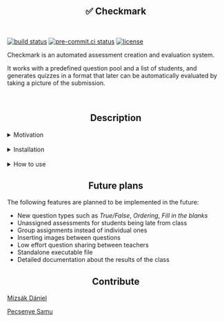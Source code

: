 ## <div align="center"> ✅ Checkmark</div>
<br>

[![build status](https://github.com/daniel-mizsak/checkmark/actions/workflows/main.yaml/badge.svg)](https://github.com/daniel-mizsak/checkmark/actions/workflows/main.yaml)
[![pre-commit.ci status](https://results.pre-commit.ci/badge/github/daniel-mizsak/checkmark/main.svg)](https://results.pre-commit.ci/latest/github/daniel-mizsak/checkmark/main)
[![license](https://img.shields.io/github/license/daniel-mizsak/check-mark)](https://img.shields.io/github/license/daniel-mizsak/check-mark)


Checkmark is an automated assessment creation and evaluation system.

It works with a predefined question pool and a list of students, and generates quizzes in a format that later can be automatically evaluated by taking a picture of the submission.

<br>

## <div align="center"> Description </div>
<details>
<summary>Motivation</summary>
Tools that enable us to automatically evaluate quizzes have been around for years.
One example for this is the <a href="https://mateprod.blob.core.windows.net/media/Default/images/Kodlap_Minta.pdf">International Kangaroo Mathematics Contest</a>, which is a multiple-choice test, and the evaluation is done by a computer.

However, these tools require a very specific layout for the submission of the solution.

Unfortunately **Checkmark** is not able solve the general problem and evaluate any kind of submission, but it tries to solve the problem by enabling teachers to generate assessments from their own question pool in an expected layout format.
This makes it possible to evaluate these assessments automatically by scanning the submissions with a mobile phone and thus saving a lot of time for the teachers.
</details>

<br>

<details>
<summary>Installation</summary>
Currenly the application is only runnable from the source code. However, it is planned to create a standalone executable file in the future.

To run the application you need `python` installed on your computer.

- Create and activate a new virtual environment in the root folder of the project ([how to use venv](https://docs.python.org/3/library/venv.html))

- Install the necessary packages:
    `pip install -r requirements.txt`

- Run the GUI and generate some assessments:
    `python run.py`
</details>

<br>

<details>
<summary>How to use</summary>
To use the application the following files are needed:

- Questions in an *Excel* file (with the expected format) located in the following folder:
`data/assessments/<SUBJECT NAME>-<CLASS NUMBER>/<TOPIC NAME>.xlsx`

- List of students of each class in a *csv* file located as such:
`data/classes/<CLASS NUMBER>-<CLASS TYPE>.csv`
</details>

## <div align="center"> Future plans</div>
The following features are planned to be implemented in the future:
- New question types such as *True/False*, *Ordering*, *Fill in the blanks*
- Unassigned assessments for students being late from class
- Group assignments instead of individual ones
- Inserting images between questions
- Low effort question sharing between teachers
- Standalone executable file
- Detailed documentation about the results of the class


## <div align="center"> Contribute</div>

[Mizsák Dániel](https://www.linkedin.com/in/daniel-mizsak)

[Pecsenye Samu](https://www.linkedin.com/in/samu-pecsenye/)
